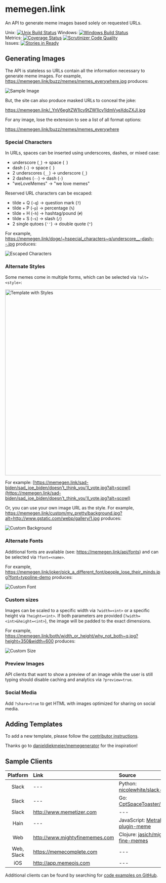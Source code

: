 # memegen.link

An API to generate meme images based solely on requested URLs.

Unix: [![Unix Build Status](http://img.shields.io/travis/jacebrowning/memegen/master.svg)](https://travis-ci.org/jacebrowning/memegen)
Windows: [![Windows Build Status](https://img.shields.io/appveyor/ci/jacebrowning/memegen.svg)](https://ci.appveyor.com/project/jacebrowning/memegen)
<br>
Metrics: [![Coverage Status](http://img.shields.io/coveralls/jacebrowning/memegen/master.svg)](https://coveralls.io/r/jacebrowning/memegen)
[![Scrutinizer Code Quality](http://img.shields.io/scrutinizer/g/jacebrowning/memegen.svg)](https://scrutinizer-ci.com/g/jacebrowning/memegen/?branch=master)
<br>
Issues: 
[![Stories in Ready](https://badge.waffle.io/jacebrowning/memegen.svg?label=ready&title=ready)](http://waffle.io/jacebrowning/memegen)

<!--content-->

## Generating Images

The API is stateless so URLs contain all the information necessary to generate meme images. For example, https://memegen.link/buzz/memes/memes_everywhere.jpg produces:

![Sample Image](https://memegen.link/buzz/memes/memes_everywhere.jpg?watermark=none)

But, the site can also produce masked URLs to conceal the joke:

https://memegen.link/_YnV6egltZW1lcy9tZW1lcy1ldmVyeXdoZXJl.jpg

For any image, lose the extension to see a list of all format options:

https://memegen.link/buzz/memes/memes_everywhere

### Special Characters

In URLs, spaces can be inserted using underscores, dashes, or mixed case:

* underscore (`_`) → space (` `)
* dash (`-`) → space (` `)
* 2 underscores (`__`) → underscore (`_`)
* 2 dashes (`--`) → dash (`-`)
* "weLoveMemes" → "we love memes"

Reserved URL characters can be escaped:

* tilde + Q (`~q`) → question mark (`?`)
* tilde + P (`~p`) → percentage (`%`)
* tilde + H (`~h`) → hashtag/pound (`#`)
* tilde + S (`~s`) → slash (`/`)
* 2 single qutoes (`''`) → double quote (`"`)

For example, https://memegen.link/doge/~hspecial_characters~q/underscore__-dash--.jpg produces:

![Escaped Characters](https://memegen.link/doge/~hspecial_characters~q/underscore__-dash--.jpg?watermark=none)

### Alternate Styles

Some memes come in multiple forms, which can be selected via `?alt=<style>`:

<img src="https://memegen.link/static/images/template.png" alt="Template with Styles" style="width: 600px;"/>

For example: [https://memegen.link/sad-biden/sad_joe_biden/doesn't_think_you'll_vote.jpg?alt=scowl](https://memegen.link/sad-biden/sad_joe_biden/doesn't_think_you'll_vote.jpg?alt=scowl)

Or, you can use your own image URL as the style. For example, https://memegen.link/custom/my_pretty/background.jpg?alt=http://www.gstatic.com/webp/gallery/1.jpg produces:

![Custom Background](https://memegen.link/custom/my_pretty/background.jpg?alt=http://www.gstatic.com/webp/gallery/1.jpg&watermark=none)

### Alternate Fonts

Additional fonts are available (see: https://memegen.link/api/fonts) and can be selected via `?font=<name>`.

For example, https://memegen.link/joker/pick_a_different_font/people_lose_their_minds.jpg?font=typoline-demo produces:

![Custom Font](https://memegen.link/joker/pick-a-different-font/people-lose-their-minds.jpg?font=typoline-demo&watermark=none)

### Custom sizes

Images can be scaled to a specific width via `?width=<int>` or a specific height via `?height=<int>`. If both parameters are provided (`?width=<int>&height=<int>`), the image will be padded to the exact dimensions.

For example, https://memegen.link/both/width_or_height/why_not_both~q.jpg?height=350&width=600 produces:

![Custom Size](https://memegen.link/both/width_or_height/why_not_both~q.jpg?height=350&width=600&watermark=none)

### Preview Images

API clients that want to show a preview of an image while the user is still typing should disable caching and analytics via `?preview=true`.

### Social Media

Add `?share=true` to get HTML with images optimized for sharing on social media.

## Adding Templates

To add a new template, please follow the [contributor instructions](CONTRIBUTING.md).

Thanks go to [danieldiekmeier/memegenerator](https://github.com/danieldiekmeier/memegenerator) for the inspiration!

## Sample Clients

| Platform | Link | Source | 
| :-: | :-- | :-- |
| Slack | --- | Python: [nicolewhite/slack-meme](https://github.com/nicolewhite/slack-meme) | --- |
| Slack | --- | Go: [CptSpaceToaster/slackbot](https://github.com/CptSpaceToaster/slackbot) | --- |
| Slack | http://www.memetizer.com | --- |
| Hain | --- | JavaScript: [Metrakit/hain-plugin-meme](https://github.com/Metrakit/hain-plugin-meme) |
| Web | http://www.mightyfinememes.com | Clojure: [jasich/mighty-fine-memes](https://github.com/jasich/mighty-fine-memes) |
| Web, Slack | https://memecomplete.com | --- |
| iOS | http://app.memeois.com | --- |

Additional clients can be found by searching for [code examples on GitHub](https://github.com/search?o=desc&q=%22memegen.link%22+&ref=searchresults&s=indexed&type=Code&utf8=%E2%9C%93).
